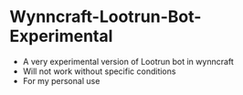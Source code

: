 # Wynncraft-Lootrun-Bot-Experimental
- A very experimental version of Lootrun bot in wynncraft
- Will not work without specific conditions
- For my personal use
